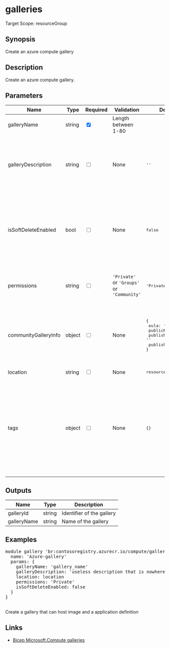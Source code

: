 # galleries

Target Scope: resourceGroup

## Synopsis
Create an azure compute gallery

## Description
Create an azure compute gallery.

## Parameters
| Name | Type | Required | Validation | Default value | Description |
| -- |  -- | -- | -- | -- | -- |
| galleryName | string | <input type="checkbox" checked> | Length between 1-80 | <pre></pre> | Gallery Name |
| galleryDescription | string | <input type="checkbox"> | None | <pre>''</pre> | The description of this Shared Image Gallery resource. This property is updatable. |
| isSoftDeleteEnabled | bool | <input type="checkbox"> | None | <pre>false</pre> | Enables soft-deletion for resources in this gallery, allowing them to be recovered within retention time. |
| permissions | string | <input type="checkbox"> | `'Private'` or `'Groups'` or `'Community'` | <pre>'Private'</pre> | This property allows you to specify the permission of sharing gallery |
| communityGalleryInfo | object | <input type="checkbox"> | None | <pre>{<br>  eula: ''<br>  publicNamePrefix: ''<br>  publisherContact: ''<br>  publisherUri: ''<br>}</pre> | Information of community gallery if current gallery is shared to community. [See docs](https://learn.microsoft.com/en-us/azure/templates/microsoft.compute/galleries?pivots=deployment-language-bicep#communitygalleryinfo). |
| location | string | <input type="checkbox"> | None | <pre>resourceGroup().location</pre> | Resource location |
| tags | object | <input type="checkbox"> | None | <pre>{}</pre> | The tags to apply to this resource. This is an object with key/value pairs.<br>Example:<br>{<br>&nbsp;&nbsp;&nbsp;FirstTag: myvalue<br>&nbsp;&nbsp;&nbsp;SecondTag: another value<br>} |
## Outputs
| Name | Type | Description |
| -- |  -- | -- |
| galleryId | string | Identifier of the gallery |
| galleryName | string | Name of the gallery |
## Examples
<pre>
module gallery 'br:contosoregistry.azurecr.io/compute/galleries:latest' = {
  name: 'Azure-gallery'
  params: {
    galleryName: 'gallery_name'
    galleryDescription: 'useless description that is nowhere shown.'
    location: location
    permissions: 'Private'
    isSoftDeleteEnabled: false
  }
}

</pre>
<p>Create a gallery that can host image and a application definition</p>

## Links
- [Bicep Microsoft.Compute galleries](https://learn.microsoft.com/en-us/azure/templates/microsoft.compute/galleries?pivots=deployment-language-bicep)


